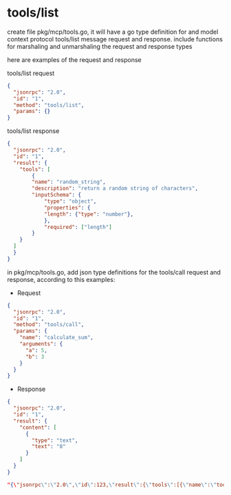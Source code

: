 # tools/list

create file pkg/mcp/tools.go, it will have a go type definition for and model context protocol tools/list message request and response.  include functions for marshaling and unmarshaling the request and response types

here are examples of the request and response

tools/list request

```json
{
  "jsonrpc": "2.0",
  "id": "1",
  "method": "tools/list",
  "params": {}
}

```

tools/list response

```json
{
  "jsonrpc": "2.0",
  "id": "1",
  "result": {
    "tools": [
        {
        "name": "random_string",
        "description": "return a random string of characters",
        "inputSchema": {
            "type": "object",
            "properties": {
            "length": {"type": "number"},
            },
            "required": ["length"]
        }
    }
  ]
  }
}
```


in pkg/mcp/tools.go, add json type definitions for the tools/call request and response, according to this examples:
- Request
```json
{
  "jsonrpc": "2.0",
  "id": "1",
  "method": "tools/call",
  "params": {
    "name": "calculate_sum",
    "arguments": {
      "a": 5,
      "b": 3
    }
  }
}

```
- Response
```json
{
  "jsonrpc": "2.0",
  "id": "1",
  "result": {
    "content": [
      {
        "type": "text",
        "text": "8"
      }
    ]
  }
}

"{\"jsonrpc\":\"2.0\",\"id\":123,\"result\":{\"tools\":[{\"name\":\"tool1\",\"description\":\"desc1\",\"inputSchema\":{\"type\":\"string\"}}]}}"